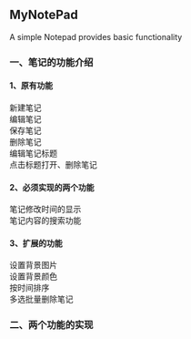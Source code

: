 ## MyNotePad
A simple Notepad provides basic functionality 
### 一、笔记的功能介绍    
#### 1、原有功能  
新建笔记  
编辑笔记  
保存笔记  
删除笔记  
编辑笔记标题  
点击标题打开、删除笔记  
#### 2、必须实现的两个功能  
笔记修改时间的显示  
笔记内容的搜索功能  
#### 3、扩展的功能  
设置背景图片  
设置背景颜色  
按时间排序  
多选批量删除笔记  
### 二、两个功能的实现  

